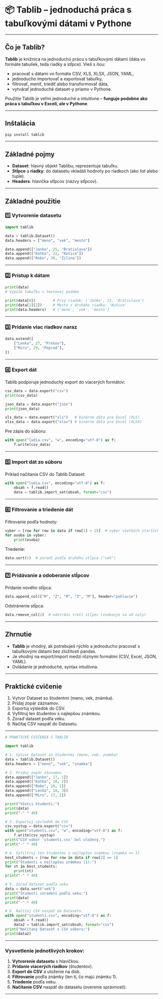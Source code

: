 # 📦 Tablib – jednoduchá práca s tabuľkovými dátami v Pythone

---

## Čo je **Tablib**?

**Tablib** je knižnica na jednoduchú prácu s tabuľkovými dátami (dáta vo formáte tabuliek, teda riadky a stĺpce).
Vieš s ňou:

* pracovať s dátami vo formáte CSV, XLS, XLSX, JSON, YAML,
* jednoducho importovať a exportovať tabuľky,
* filtrovať, meniť, triediť alebo transformovať dáta,
* vytvárať jednoduché dataset-y priamo v Pythone.

Použitie Tablib je veľmi jednoduché a intuitívne – **funguje podobne ako práca s tabuľkou v Exceli, ale v Pythone**.

---

## Inštalácia

```bash
pip install tablib
```

---

## Základné pojmy

* **Dataset**: hlavný objekt Tablibu, reprezentuje tabuľku.
* **Stĺpce** a **riadky**: do datasetu vkladáš hodnoty po riadkoch (ako list alebo tuple).
* **Headers**: hlavička stĺpcov (názvy stĺpcov).

---

## Základné použitie

### 1️⃣ Vytvorenie datasetu

```python
import tablib

data = tablib.Dataset()
data.headers = ["meno", "vek", "mesto"]

data.append(["Janko", 25, "Bratislava"])
data.append(["Katka", 22, "Košice"])
data.append(["Robo", 30, "Žilina"])
```

---

### 2️⃣ Prístup k dátam

```python
print(data)
# Vypíše tabuľku v textovej podobe

print(data[0])        # Prvý riadok: ('Janko', 25, 'Bratislava')
print(data[1][2])     # Mesto z druhého riadku: 'Košice'
print(data.headers)   # ['meno', 'vek', 'mesto']
```

---

### 3️⃣ Pridanie viac riadkov naraz

```python
data.extend([
    ["Lenka", 27, "Prešov"],
    ["Miro", 29, "Poprad"],
])
```

---

### 4️⃣ Export dát

Tablib podporuje jednoduchý export do viacerých formátov:

```python
csv_data = data.export("csv")
print(csv_data)

json_data = data.export("json")
print(json_data)

xls_data = data.export("xls")   # binárne dáta pre Excel (XLS)
xlsx_data = data.export("xlsx") # binárne dáta pre Excel (XLSX)
```

Pre zápis do súboru:

```python
with open("ludia.csv", "w", encoding="utf-8") as f:
    f.write(csv_data)
```

---

### 5️⃣ Import dát zo súboru

Príklad načítania CSV do Tablib Dataset:

```python
with open("ludia.csv", encoding="utf-8") as f:
    obsah = f.read()
    data = tablib.import_set(obsah, format="csv")
```

---

### 6️⃣ Filtrovanie a triedenie dát

Filtrovanie podľa hodnoty:

```python
vyber = [row for row in data if row[1] > 25]  # vyber všetkých starších ako 25
for osoba in vyber:
    print(osoba)
```

Triedenie:

```python
data.sort(1)  # zoradí podľa druhého stĺpca ("vek")
```

---

### 7️⃣ Pridávanie a odoberanie stĺpcov

Pridanie nového stĺpca:

```python
data.append_col(["M", "Ž", "M", "Ž", "M"], header="pohlavie")
```

Odstránenie stĺpca:

```python
data.remove_col(2)  # odstráni tretí stĺpec (indexuje sa od nuly)
```

---

## Zhrnutie

* **Tablib** je vhodný, ak potrebuješ rýchlo a jednoducho pracovať s tabuľkovými dátami bez zložitosti pandas.
* Je vhodný na export/import medzi rôznymi formátmi (CSV, Excel, JSON, YAML).
* Ovládanie je jednoduché, syntax intuitívna.

---

## Praktické cvičenie

1. Vytvor Dataset so študentmi (meno, vek, známka).
2. Pridaj zopár záznamov.
3. Exportuj výsledok do CSV.
4. Vyfiltruj len študentov s najlepšou známkou.
5. Zoraď dataset podľa veku.
6. Načítaj CSV naspäť do Datasetu.

---

```python
# PRAKTICKÉ CVIČENIA S TABLIB

import tablib

# 1. Vytvor Dataset so študentmi (meno, vek, známka)
data = tablib.Dataset()
data.headers = ["meno", "vek", "znamka"]

# 2. Pridaj zopár záznamov
data.append(["Janko", 17, 1])
data.append(["Katka", 18, 2])
data.append(["Robo", 19, 1])
data.append(["Lenka", 18, 3])
data.append(["Miro", 17, 2])

print("Všetci študenti:")
print(data)
print("-" * 40)

# 3. Exportuj výsledok do CSV
csv_vystup = data.export("csv")
with open("studenti.csv", "w", encoding="utf-8") as f:
    f.write(csv_vystup)
print("CSV súbor 'studenti.csv' bol uložený.")
print("-" * 40)

# 4. Vyfiltruj len študentov s najlepšou známkou (znamka == 1)
best_students = [row for row in data if row[2] == 1]
print("Študenti s najlepšou známkou (1):")
for st in best_students:
    print(st)
print("-" * 40)

# 5. Zoraď dataset podľa veku
data = data.sort("vek")  
print("Študenti zoradení podľa veku:")
print(data)
print("-" * 40)

# 6. Načítaj CSV naspäť do Datasetu
with open("studenti.csv", encoding="utf-8") as f:
    obsah = f.read()
    data2 = tablib.import_set(obsah, format="csv")
print("Načítaný Dataset z CSV súboru:")
print(data2)
```

---

### **Vysvetlenie jednotlivých krokov:**

1. **Vytvorenie datasetu** s hlavičkou.
2. **Pridanie viacerých riadkov** (študentov).
3. **Export do CSV** a uloženie na disk.
4. **Filtrovanie** podľa známky (len tí, čo majú známku 1).
5. **Triedenie** podľa veku.
6. **Načítanie CSV** naspäť do datasetu (overenie správnosti).

---

